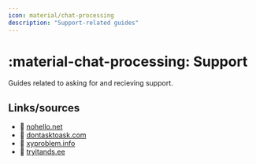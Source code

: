 ```yaml
---
icon: material/chat-processing
description: "Support-related guides"
---
```


# :material-chat-processing: Support

Guides related to asking for and recieving support.

## Links/sources

- :wave: [nohello.net](https://nohello.net)  
- :no_entry_sign: [dontasktoask.com](https://dontasktoask.com)  
- :brain: [xyproblem.info](https://xyproblem.info)  
- :see_no_evil: [tryitands.ee](https://tryitands.ee)  